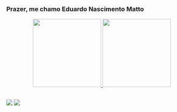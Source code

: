 ### Prazer, me chamo Eduardo Nascimento Matto

<div align="center">
  <a href="https://github.com/Eduardo-Matto">
  <img height="180em" src="https://github-readme-stats.vercel.app/api?username=Eduardo-Matto&show_icons=true&theme=tokyonight&include_all_commits=true&count_private=true"/>
  <img height="180em" src="https://github-readme-stats.vercel.app/api/top-langs/?username=Eduardo-Matto&layout=compact&langs_count=7&theme=tokyonight"/>
</div>

##

<div>
    <a href="https://instagram.com/matto_eduardo" target="_blank"><img src="https://img.shields.io/badge/-Instagram-%23E4405F?style=for-the-badge&logo=instagram&logoColor=white" target="_blank"></a>
   <a href = "mailto:eduardomatto15@gmail.com"><img src="https://img.shields.io/badge/-Gmail-%23333?style=for-the-badge&logo=gmail&logoColor=white" target="_blank"></a>
   
  
  
</div>

